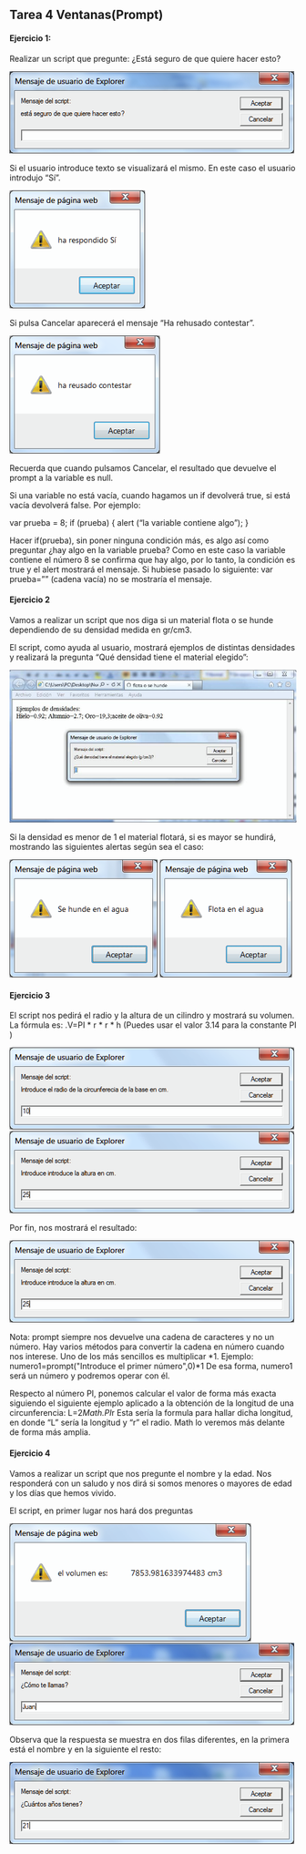 ## Tarea 4 Ventanas(Prompt)


#### Ejercicio 1:

Realizar un script que pregunte: ¿Está seguro de que quiere hacer esto?

![GitHub Logo](./img/índice.png)

Si el usuario introduce texto se visualizará el mismo. En este caso el usuario introdujo “Sí”.

![GitHub Logo](./img/índice2.png)

Si pulsa Cancelar aparecerá el mensaje “Ha rehusado contestar”.

![GitHub Logo](./img/índice3.png)

Recuerda que cuando pulsamos Cancelar, el resultado que devuelve el prompt a la variable es null.

Si una variable no está vacía, cuando hagamos un if devolverá true, si está vacía devolverá false. Por ejemplo:

var prueba = 8;
if (prueba) { 
    alert (“la variable contiene algo”);
}

Hacer if(prueba), sin poner ninguna condición más, es algo así como preguntar ¿hay algo en la
variable prueba? Como en este caso la variable contiene el número 8 se confirma que hay algo,
por lo tanto, la condición es true y el alert mostrará el mensaje. Si hubiese pasado lo siguiente:
var prueba=”” (cadena vacía) no se mostraría el mensaje.

#### Ejercicio 2

Vamos a realizar un script que nos diga si un material flota o se hunde dependiendo de su densidad medida en gr/cm3.

El script, como ayuda al usuario, mostrará ejemplos de distintas densidades y realizará la pregunta “Qué densidad tiene el material elegido”:

![GitHub Logo](./img/índice4.png)

Si la densidad es menor de 1 el material flotará, si es mayor se hundirá, mostrando las siguientes alertas según sea el caso:

![GitHub Logo](./img/índice5.png) ![GitHub Logo](./img/índice6.png)

#### Ejercicio 3

El script nos pedirá el radio y la altura de un cilindro y mostrará su volumen.
La fórmula es:  .V=PI * r * r * h
(Puedes usar el valor 3.14 para la constante PI )

![GitHub Logo](./img/índice7.png)  
![GitHub Logo](./img/índice8.png)

Por fin, nos mostrará el resultado:

![GitHub Logo](./img/índice8.png)

Nota:
prompt siempre nos devuelve una cadena de caracteres y no un número. Hay varios métodos para convertir la cadena en número cuando nos interese. Uno de los más sencillos es multiplicar *1. Ejemplo:
numero1=prompt("Introduce el primer número",0)*1 De esa forma, numero1 será un número y podremos operar con él.

Respecto al número PI, ponemos calcular el valor de forma más exacta siguiendo el siguiente ejemplo aplicado a la obtención de la longitud de una circunferencia:
L=2*Math.PI*r 
Esta sería la formula para hallar dicha longitud, en donde “L” sería la longitud y “r” el radio.
Math lo veremos más delante de forma más amplia.

#### Ejercicio 4

Vamos a realizar un script que nos pregunte el nombre y la edad. Nos responderá con un saludo y nos dirá si somos menores o mayores de edad y los días que hemos vivido.

El script, en primer lugar nos hará dos preguntas

![GitHub Logo](./img/índice9.png)  
![GitHub Logo](./img/índice10.png)

Observa que la respuesta se muestra en dos filas diferentes, en la primera está el nombre y en la siguiente el resto:

![GitHub Logo](./img/índice11.png)
